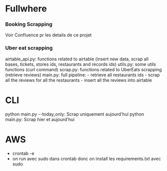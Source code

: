 # Fullwhere

### Booking Scrapping

Voir Confluence pr les details de ce projet


### Uber eat scrapping

airtable_api.py: functions related to airtable (insert new data, scrap all bases, tickets, stores ids, restaurants and records ids)
utils.py: some utils functions (curl command)
scrap.py: functions related to UberEats scrapping (retrieve reviews)
main.py: full pipeline:
    - retrieve all restaurants ids
    - scrap all the reviews for all the restaurants
    - insert all the reviews into airtable

# CLI
python main.py --today_only: Scrap uniquement aujourd'hui
python main.py: Scrap hier et aujourd'hui

# AWS
* crontab -e
* on run avec sudo dans crontab donc on install les requirements.txt avec sudo

